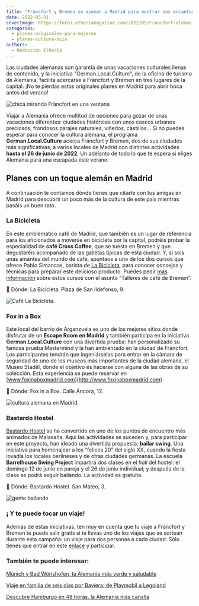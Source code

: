 ```yaml
---
title: "Fráncfort y Bremen se asoman a Madrid para mostrar sus encantos"
date: 2022-05-31
coverImage: https://fotos.etheriamagazine.com/2022/05/Francfort-alemania.jpg
categories: 
  - planes-originales-para-mujeres
  - planes-cultura-ocio
authors: 
  - Redacción Etheria
---
```


Las ciudades alemanas son garantía de unas vacaciones culturales llenas de contenido, y la iniciativa "German.Local.Culture", de la oficina de turismo de Alemania, facilita acercarse a Fráncfort y Bremen en tres lugares de la capital. ¡No te pierdas estos originales planes en Madrid para abrir boca antes del verano!

![chica mirando Fráncfort en una ventana](https://fotos.etheriamagazine.com/2022/05/Francfort-alemania.jpg "No te pierdas Fráncfort en verano. © Visitfrankfurt/ David Vasicek")

Viajar a Alemania ofrece multitud de opciones para gozar de unas vacaciones diferentes: 
ciudades históricas con unos cascos urbanos preciosos, frondosos parajes naturales, 
viñedos, castillos… Si no puedes esperar para conocer la cultura alemana, el programa 
**German.Local.Culture** acerca Fráncfort y Bremen, dos de sus ciudades más 
significativas, a varios locales de Madrid con distintas actividades **hasta el 26 de 
junio de 2022**. Un adelanto de todo lo que te espera si eliges Alemania para una 
escapada este verano. 

## Planes con un toque alemán en Madrid

A continuación te contamos dónde tienes que citarte con tus amigas en Madrid para 
descubrir un poco más de la cultura de este país mientras pasáis un buen rato. 

### La Bicicleta

En este emblemático café de Madrid, que también es un lugar de referencia para los 
aficionados a moverse en bicicleta por la capital, podréis probar la especialidad de 
**café Cross Coffee**, que se tuesta en Bremen y que degustaréis acompañado de las 
galletas típicas de esta ciudad. Y, si sois unas amantes del mundo de café, apuntaos a 
uno de los dos cursos que ofrece Pablo Simancas, barista de [La 
Bicicleta](https://www.labicicletacafe.com/), para conocer consejos y técnicas para 
preparar este delicioso producto. Puedes pedir [más 
información](mailto:labicicletacafeeventos@gmail.com) sobre estos cursos con el asunto 
“Talleres de café de Bremen”. 

📍 Dónde: La Bicicleta. Plaza de San Ildefonso, 9. 

![Café La Bicicleta.](https://fotos.etheriamagazine.com/2022/05/cafe-la-bicicleta.jpg "Café La Bicicleta.")

### Fox in a Box

Este local del barrio de Arganzuela es uno de los mejores sitios donde disfrutar de un 
**Escape Room en Madrid** y también participa en la iniciativa **German.Local.Culture** 
con una divertida prueba: han personalizado su famosa prueba Mastermind y la han 
ambientado en la ciudad de Fráncfort. Los participantes tendrán que ingeniárselas para 
entrar en la cámara de seguridad de uno de los museos más importantes de la ciudad 
alemana, el Museo Stadël, donde el objetivo es hacerse con alguna de las obras de su 
colección. Esta experiencia se puede reservar en [www.foxinaboxmadrid.com](http://www.foxinaboxmadrid.com) 

📍 Dónde: Fox in a Box. Calle Áncora, 12. 

![cultura alemana en Madrid](https://fotos.etheriamagazine.com/2022/05/Fox-in-Box-Mastermind-Francfort.jpg "Escape Room en Fox in a Box.")

### Bastardo Hostel

[Bastardo Hostel](https://bastardohostel.com/es/) se ha convertido en uno de los puntos 
de encuentro más animados de Malasaña. Aquí las actividades se suceden y, para 
participar en este proyecto, han ideado una divertida propuesta: **bailar swing**. Una 
iniciativa para homenajear a los “felices 20” del siglo XX, cuando la fiesta invadía los 
locales berlineses y de otras ciudades germanas. La escuela **Barrelhouse Swing 
Project** impartirá dos clases en el _hall_ del hostel: el domingo 12 de junio en pareja 
y el 26 de junio individual; y después de la clase se podrá seguir bailando. La 
actividad es gratuita. 

📍 Dónde: Bastardo Hostel. San Mateo, 3. 

![gente bailando](https://fotos.etheriamagazine.com/2022/05/alemania-Swing-Bastardo.jpg "Clase de swing en Bastardo Hostel.")

### ¡ Y te puede tocar un viaje!

Además de estas iniciativas, ten muy en cuenta que tu viaje a Fráncfort y Bremen te 
puede salir gratis si te llevas uno de los viajes que se sortean durante esta campaña: 
un viaje para dos personas a cada ciudad. Sólo tienes que entrar en este [enlace](http://k405.es/glc) 
y participar. 

### También te puede interesar:

[Múnich y Bad Wörishofen, la Alemania más verde y 
saludable](https://etheriamagazine.com/2021/08/04/munich-y-bad-worishofen-la-alemania-mas-verde-y-saludable/) 

[Viaje en familia de seis días por Baviera: de Playmobil a 
Legoland](https://etheriamagazine.com/2019/06/12/viaje-en-familia-parques-alemania-playmobil-legoland/) 

[Descubre Hamburgo en 48 horas, la Alemania más 
canalla](https://etheriamagazine.com/2020/02/24/que-ver-hacer-fin-de-semana-hamburgo-alemania/)
